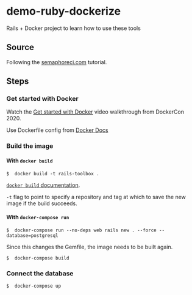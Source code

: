 # demo-ruby-dockerize
Rails + Docker project to learn how to use these tools

## Source
Following the [semaphoreci.com](https://semaphoreci.com/community/tutorials/dockerizing-a-ruby-on-rails-application) tutorial.

## Steps
### Get started with Docker
Watch the [Get started with Docker](https://youtu.be/iqqDU2crIEQ) video walkthrough from DockerCon 2020.

Use Dockerfile config from [Docker Docs](https://docs.docker.com/samples/rails/)

### Build the image
#### With `docker build`
```
$  docker build -t rails-toolbox .
```

[`docker build` documentation](https://docs.docker.com/engine/reference/builder/).

`-t` flag to point to specify a repository and tag at which to save the new image if the build succeeds.

#### With `docker-compose run`
```
$  docker-compose run --no-deps web rails new . --force --database=postgresql
```

Since this changes the Gemfile, the image needs to be built again.

```
$  docker-compose build
```

### Connect the database
 ```
$  docker-compose up
```